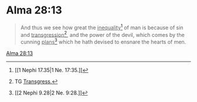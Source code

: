 # Alma 28:13

> And thus we see how great the <u>inequality</u>[^a] of man is because of sin and <u>transgression</u>[^b], and the power of the devil, which comes by the cunning <u>plans</u>[^c] which he hath devised to ensnare the hearts of men.

[Alma 28:13](https://www.churchofjesuschrist.org/study/scriptures/bofm/alma/28?lang=eng&id=p13#p13)


[^a]: [[1 Nephi 17.35|1 Ne. 17:35.]]
[^b]: TG [Transgress.](https://www.churchofjesuschrist.org/study/scriptures/tg/transgress?lang=eng)
[^c]: [[2 Nephi 9.28|2 Ne. 9:28.]]
